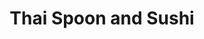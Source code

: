 ---
layout: place
title: "Thai Spoon and Sushi"
permalink: /illinois/chicago/thai-spoon-and-sushi.html
stateAbbr: IL
stateName: Illinois
cityName: Chicago
seo:
  name: "Thai Spoon and Sushi"
  type: Restaurant
  links: https://www.thaispoonsushichicago.com/?utm_source=google&utm_medium=gmb&utm_campaign=thaispoon
description: "Casual restaurant with colorful decor serving traditional Thai cuisine, plus sushi. Thai Spoon and Sushi serves delicious sushi in Chicago, Illinois. Try fresh Japanese dishes for a great dining experience. Available for takeout, delivery, lunch, and dinner."
place_id: ChIJdxokPaAtDogRwy7RMkjsfM0
photos:
  - name: >-
      places/ChIJdxokPaAtDogRwy7RMkjsfM0/photos/AeeoHcIJXhrDVO3PPJ3TYuWsIoVid6I0XZLgfKH3OJxLSRd1iCUHLQNwa6W-dSVdgeQ2lRUyRYiRfvW0xxGO7AdPKHvC2QPgUQ62_tr_j6kmxpaLTEJvz8iwD2SCnYrbgB8hLrj0JDQfMPqN-NcCbE_q60yq5-qIp_hfUxqf58aL70nyzNvooPVih8jJ5y6IjDIcX0qJP7HsFAiP-2pdKIjSRMmSKMReJFS7UMCjaZWg0Sx_LseaZkwjJvspzRtrJ4ZoEbSxA6262EV-Sce6bi0fhtFYfjbFXFwvBZkczJ1Pz35xSQ
    widthPx: 1024
    heightPx: 575
    authorAttributions:
      - displayName: Thai Spoon and Sushi
        uri: https://maps.google.com/maps/contrib/116662377115513689447
        photoUri: >-
          https://lh3.googleusercontent.com/a-/ALV-UjXE6GH3PPrLaKROz0UdgaJbGWTpQYuU9xs2G-gTe2_cThqqaJAC=s100-p-k-no-mo
    flagContentUri: >-
      https://www.google.com/local/imagery/report/?cb_client=maps_api_places.places_api&image_key=!1e10!2sAF1QipMLFaXKrUv2IE214zaTWQKBFNAVpjAT9OWm50wl&hl=en-US
    googleMapsUri: >-
      https://www.google.com/maps/place//data=!3m4!1e2!3m2!1sAF1QipMLFaXKrUv2IE214zaTWQKBFNAVpjAT9OWm50wl!2e10!4m2!3m1!1s0x880e2da03d241a77:0xcd7cec4832d12ec3
  - name: >-
      places/ChIJdxokPaAtDogRwy7RMkjsfM0/photos/AeeoHcIDlm7fwaQWvF8G1E22XeOrU9-R8UG-0YIxIi4ClOyZdB-tV48aOJUAR-kg1j6h47nQv6djxY0mckfhpIH8ry9pFG8ocltpdZJQ4M35AwpEhed34hI5-JJK4aM74fGIeegBiAw8W7tf6CAno41kSw64rsKLE4I4Yr7cye2tc3m4UZ8znMtCysp3BrboI7J7P8piKduaDWvgiKn9Cj4rKE8iIzTEWFhSxTiMjC67rZ6ZltEMcz7Gq_nNUSjl1Wat6QdHV9d9T-1A24y7EqRiPSv1sT8Nr16xgkKiX5JW7HO29g
    widthPx: 550
    heightPx: 440
    authorAttributions:
      - displayName: Thai Spoon and Sushi
        uri: https://maps.google.com/maps/contrib/116662377115513689447
        photoUri: >-
          https://lh3.googleusercontent.com/a-/ALV-UjXE6GH3PPrLaKROz0UdgaJbGWTpQYuU9xs2G-gTe2_cThqqaJAC=s100-p-k-no-mo
    flagContentUri: >-
      https://www.google.com/local/imagery/report/?cb_client=maps_api_places.places_api&image_key=!1e10!2sAF1QipPh5DytPHr9zaTbQF8Xdp9tTVom1k1b-b04WUW_&hl=en-US
    googleMapsUri: >-
      https://www.google.com/maps/place//data=!3m4!1e2!3m2!1sAF1QipPh5DytPHr9zaTbQF8Xdp9tTVom1k1b-b04WUW_!2e10!4m2!3m1!1s0x880e2da03d241a77:0xcd7cec4832d12ec3
  - name: >-
      places/ChIJdxokPaAtDogRwy7RMkjsfM0/photos/AeeoHcINxUGigQ9xYEeP17lStoTBk8bEm9XOh9J9OZaR2Z5CNeHdcmUVQytqTC0dD94gtS5PUVJujKth75wtVzmUc1NDcO_Hg1fQaHqZbakZ-UdascEnQb59_erDcQpFeiGuHju5I1XhzSWQTqWDbaKZzfUIZh75YXa381daiCMjfXEaV-w981EHt8xH_ru62pNjjRNY3uSbNTfuBF-6ljoRijgag-pbfIX9J3Q9wSs1I3dIf0ThpyTzEWlgnAhuDFqkplKMRB2CTHiU5EuZM-tsDkokWQfw55ssMnyUHvzQEO2BqC0t6lXTXpCTjv4vlv5OWWv2OIBNN__tFRdRZCsy0ODcBRPj_Y2vqG3BGlY9JnED5mULRsPu7BRAyaO4hRK4IojEyHkP9ZnmHbZue6jgB9Rxwdp_47Gdhdn0qaFyhWI
    widthPx: 3024
    heightPx: 4032
    authorAttributions:
      - displayName: Trooper Long
        uri: https://maps.google.com/maps/contrib/107113811241149314474
        photoUri: >-
          https://lh3.googleusercontent.com/a-/ALV-UjV8MBnG7QYjMNAUwLK7hiMO015jYU9gBqAIodj6_f7rSGcYUCs=s100-p-k-no-mo
    flagContentUri: >-
      https://www.google.com/local/imagery/report/?cb_client=maps_api_places.places_api&image_key=!1e10!2sCIHM0ogKEICAgIDT6trWeg&hl=en-US
    googleMapsUri: >-
      https://www.google.com/maps/place//data=!3m4!1e2!3m2!1sCIHM0ogKEICAgIDT6trWeg!2e10!4m2!3m1!1s0x880e2da03d241a77:0xcd7cec4832d12ec3
  - name: >-
      places/ChIJdxokPaAtDogRwy7RMkjsfM0/photos/AeeoHcKL8u3eC0zsKtKNIXVVetbF4NK7rP2gVlYT1kgGt2X9GYDeTlRWIjom7hm6stYjMKso51QAjgVc17KRrOxlKAQ5YJ_gxsWj75ZPf36k5dMX0w0Y93-UaUierH7fqYsF3J40S5JHp0_WkTear_ZK9tpYY7tXQ3LoB1AfebYPfDb9a-oisCfLw5c1t4RqBFY_tQ708AHAZuJyrtOXGdrPYdHW5DVOe9OrTxtgulFa-0p6GXvwjuUQeYZpawFSCoYXhv3QRePRpuowofDOEhrah3cAzm4wtFgmdLkqyKfXoVqnmfMTT54bTfpFWbSTvZOhcI1wUVLX2RKOC-vIPv5xHtn8Okvtq_OwwtdBV3t1SiL4DIQRqlXxcX57WI1l83eD95bCTush6it-GdFO0pngAqrtLfhoOEH_OktpImioS3zas7g
    widthPx: 3000
    heightPx: 4000
    authorAttributions:
      - displayName: Theresa Battle
        uri: https://maps.google.com/maps/contrib/112794523067329424736
        photoUri: >-
          https://lh3.googleusercontent.com/a-/ALV-UjUjkVjzjtTrZsoR07JjDiG93ikqO8q-jgKRy7GDZN1Q2Ra0N7AM=s100-p-k-no-mo
    flagContentUri: >-
      https://www.google.com/local/imagery/report/?cb_client=maps_api_places.places_api&image_key=!1e10!2sCIHM0ogKEICAgID7pYGDygE&hl=en-US
    googleMapsUri: >-
      https://www.google.com/maps/place//data=!3m4!1e2!3m2!1sCIHM0ogKEICAgID7pYGDygE!2e10!4m2!3m1!1s0x880e2da03d241a77:0xcd7cec4832d12ec3
  - name: >-
      places/ChIJdxokPaAtDogRwy7RMkjsfM0/photos/AeeoHcKOqL2evekdb8sEcAfe6QH6NlbwGkcbwYOYTVdrRheTw8yTx_VIsatdxRtNWZm-WyWl4_ZG6N_pt3EOjpUnsmyXTD1rNJ_lT_RwXLUu2OLVJwW5mzenLMvupLekrVVVhnE_0BwfJLAiFwwIwh2bh1Kf-4R0YXGzq50GsDfAYxCS0GpJThFmA2tQ0R75ZdsAGfThefw17Ws8-GWHov5NgshVkDtH8byLesUdM21Bv-z8N4GcZkCpGrxxwwSFPN9bfcd2CmLb8yvNLsTjdHBaEBnwOs-y5guAPrK-CubpRA6zmRIdeNW_KbkuRrmPxfTamXDp4xfFrhtidMNUMwcWcAqJtgSbhbUG8PeWsL-30shBql-imFh56rYxhMapySEgAkr2f0s_y5NDwdlG0ieVzC1AKB2_c86hPcYYt6xbcJZZMA
    widthPx: 3000
    heightPx: 4000
    authorAttributions:
      - displayName: Theresa Battle
        uri: https://maps.google.com/maps/contrib/112794523067329424736
        photoUri: >-
          https://lh3.googleusercontent.com/a-/ALV-UjUjkVjzjtTrZsoR07JjDiG93ikqO8q-jgKRy7GDZN1Q2Ra0N7AM=s100-p-k-no-mo
    flagContentUri: >-
      https://www.google.com/local/imagery/report/?cb_client=maps_api_places.places_api&image_key=!1e10!2sCIHM0ogKEICAgID7pYGDKg&hl=en-US
    googleMapsUri: >-
      https://www.google.com/maps/place//data=!3m4!1e2!3m2!1sCIHM0ogKEICAgID7pYGDKg!2e10!4m2!3m1!1s0x880e2da03d241a77:0xcd7cec4832d12ec3
  - name: >-
      places/ChIJdxokPaAtDogRwy7RMkjsfM0/photos/AeeoHcJUGSqhtGbFLVeeuYHycU3IL6kCmrWPTK8OhmY_qF19zJcWiSDzvzooYO2GalBhf1v69EEyMEG0euyMEAyaey1pbht4o-2LCre6fp76-FV6xCXhyrC5UQ5Caz9p7ehU7OsnWN0TWjvlRTyCbCX9CdxTWh8q1F_-0SM4TktLB8gffTnjePQ9XsOgs4SWnrFJew44ne-ROkGZejxqbgVTQiRIWSCWF-qajfQqWjKBCIsbNSGY4N-qromFtf4f-w2u1ziXxDaD8Dmbq4VqAdmZ6XthsmZtNy2YeshWvZkEkLflfOCwQvPsR1QKtChY-zqbr2BL7FeKF8N6RcMjgBqrcebuTT6KZHWjUDK_zrc0jpZh-vHe_frSemjyijgzIGcyUomQRugYK0hxftVIVBaK0-1e6sZUAO0sBII_fhwb5Zw1Hg
    widthPx: 4000
    heightPx: 3000
    authorAttributions:
      - displayName: Aaron O'brien
        uri: https://maps.google.com/maps/contrib/102206667312004158378
        photoUri: >-
          https://lh3.googleusercontent.com/a-/ALV-UjWR6kedDUQi8M4maxS1_t-KHywXjaPQ_cRuKY9OImje9PBaZGyFYw=s100-p-k-no-mo
    flagContentUri: >-
      https://www.google.com/local/imagery/report/?cb_client=maps_api_places.places_api&image_key=!1e10!2sCIHM0ogKEICAgICfg8Wqbg&hl=en-US
    googleMapsUri: >-
      https://www.google.com/maps/place//data=!3m4!1e2!3m2!1sCIHM0ogKEICAgICfg8Wqbg!2e10!4m2!3m1!1s0x880e2da03d241a77:0xcd7cec4832d12ec3
  - name: >-
      places/ChIJdxokPaAtDogRwy7RMkjsfM0/photos/AeeoHcJ_wrhMJa9ok1nyuQBnlAyomxXZVtWTJxlPkpcI2Icn3b0YxCw95Xjjx74660oldAp4-tQ7FDJH95ppdiTnSurcQdlEA1BCbQhwC_IVhQ5gziz1R2DaMPq7XcHzBfA30AzIVlY08Q0_o62ifr4abNOpbsa9zFy6ZqKwOcoeZnXlzs22E0J4FWhqGbItnrXJuC_7Uhd4QqCYWmWK2yyxewxcHku4A5a6N9U5i4DSDQWK1FDYfoNAzEtZeWoQ7m_x9yEgyR-nGm0WMln6A9nJQiEHKOZOjmoRhO2NvkigmSCqojTTrw7XWTo3ye2YjaCTsAzDodJqZAjZE2a2GfFQzEa-dmhAJafKyLzN-eGqwJF71Ouh0zh6khGhukIHgFiGUCguTqk9OS1SabbakGWwNREQifNOsYTnUOywxq7YEsYnNbKp
    widthPx: 4000
    heightPx: 3000
    authorAttributions:
      - displayName: Aaron O'brien
        uri: https://maps.google.com/maps/contrib/102206667312004158378
        photoUri: >-
          https://lh3.googleusercontent.com/a-/ALV-UjWR6kedDUQi8M4maxS1_t-KHywXjaPQ_cRuKY9OImje9PBaZGyFYw=s100-p-k-no-mo
    flagContentUri: >-
      https://www.google.com/local/imagery/report/?cb_client=maps_api_places.places_api&image_key=!1e10!2sCIHM0ogKEICAgICfg8Wq7gE&hl=en-US
    googleMapsUri: >-
      https://www.google.com/maps/place//data=!3m4!1e2!3m2!1sCIHM0ogKEICAgICfg8Wq7gE!2e10!4m2!3m1!1s0x880e2da03d241a77:0xcd7cec4832d12ec3
  - name: >-
      places/ChIJdxokPaAtDogRwy7RMkjsfM0/photos/AeeoHcKXhqZT6rJ2uEIdiZAAk3eDnW7tIZ4mXnZVcvXsHCf8MlcWJDy_tCNsvuRbWJDOf7b5uAeCcNUrA0mc-LryVNiR-7WzpQC31bZgp5tDQpdmE3e7Bp0M8pNFzN5kmtjxPHipDRjG-7u7Fnykkc6ymZJT4rSZXVmj6N5X9kM7yaQqr6a5NCtYGKbxp86aL5L36tDGwb93K4WGQiw5x_aK77l6GNDBYcoOvsTPqbXoXirbFy3d6Rwf1e9Hr60pkKs92XJHBkMrGAiOvFr-zpmDkCo69CTpTiH6JXct-T6Pr7ge9Lk-BCNeC8HjtshFcL7PDgczhAdVjEpSQH1soyEy8cPmPAw1hIVv2Es_KwR81e5cu41c-UUwJdeVYsTHeYP4-XuvKClz-bjl76olv-fJiRfC1qPKvdDmgUjfiUqjHJ81GbU3
    widthPx: 3024
    heightPx: 4032
    authorAttributions:
      - displayName: Trooper Long
        uri: https://maps.google.com/maps/contrib/107113811241149314474
        photoUri: >-
          https://lh3.googleusercontent.com/a-/ALV-UjV8MBnG7QYjMNAUwLK7hiMO015jYU9gBqAIodj6_f7rSGcYUCs=s100-p-k-no-mo
    flagContentUri: >-
      https://www.google.com/local/imagery/report/?cb_client=maps_api_places.places_api&image_key=!1e10!2sCIHM0ogKEICAgIDT6trWugE&hl=en-US
    googleMapsUri: >-
      https://www.google.com/maps/place//data=!3m4!1e2!3m2!1sCIHM0ogKEICAgIDT6trWugE!2e10!4m2!3m1!1s0x880e2da03d241a77:0xcd7cec4832d12ec3
  - name: >-
      places/ChIJdxokPaAtDogRwy7RMkjsfM0/photos/AeeoHcLLLvG96qChRwWmT8XsT4V6mWzRtFpfTnWHlx_5ibjW6JTJ2yG-D5Nn0CWyVtZ8fVJGUfsfwikjeqgqIPeXtLS848jyO9TzmEhvGUURRAYCCSIvLRLGw8LMZzxOReQBGNKOoU3JdlVyJl7XaMpR6ThNnrCCzFndBWSSAKyI2KtNFWg_S4RvH342MBxG_ansPZ9sG5mT-iHovN2wLLY0AbB9Emc3Ia5udNioqzu0GMRcLWKO33DgT18XUvqWMDvPhe_XgPyEgcZ0CgO5WNjO_8WuEPy5u3UYFFwef0YysiDjexnRd5sEfL5eLCIXPw4cq2qLG7TkvbAhsnHfaUWr8f0qLnoAz1J6Tkayg7XEVKDsfx9kAtC3Ihdhl1kdfGtozFd9uXlr5O1Zm2MfqtogYB713QRvBnAU8nD_KWIS3_5F0CeZ
    widthPx: 4032
    heightPx: 3024
    authorAttributions:
      - displayName: Hanni Pe
        uri: https://maps.google.com/maps/contrib/117196917753457367396
        photoUri: >-
          https://lh3.googleusercontent.com/a/ACg8ocLvSwLmohgMK4sZj5NIaHqhA9jpYplMo5iz8Ar6sEjL1iixvQ=s100-p-k-no-mo
    flagContentUri: >-
      https://www.google.com/local/imagery/report/?cb_client=maps_api_places.places_api&image_key=!1e10!2sCIHM0ogKEICAgICjuKDy1gE&hl=en-US
    googleMapsUri: >-
      https://www.google.com/maps/place//data=!3m4!1e2!3m2!1sCIHM0ogKEICAgICjuKDy1gE!2e10!4m2!3m1!1s0x880e2da03d241a77:0xcd7cec4832d12ec3
  - name: >-
      places/ChIJdxokPaAtDogRwy7RMkjsfM0/photos/AeeoHcIEk1Vhs3zs76qpgpHZBP5YHz5-6Jox6oyd66VTH_ILk2VSUcaerjpiNWtzqxh-D_22tUV9gQ0WaQ2Hu4gN0Cch0SBbfOWlYUhHOnAGwwGweXdv4pJ0eet5qmW9HlJ48N_PZ02sLfSGfNVran8SK3qUcX02t6sCoPL1RulLuMdeF3SzFYJtBxOFWOzcbQWRCITuqEcKgdLlJ5nlA2TN1TCevowNgmVhd9Z8I6J-0cncqLz0MSgDRsNGy29tnzhFSz6r-19Neo40IvZtvFMMauO1c5aehbyE-3xq8bOH7QJ-iC9U2UYYWJR97Zk91LGGQ7ZT4xRFBd_Mq00ZMI4IHEMZ5HUx2rKIcwjJI8RCR8PDt76ZaJl7gwGF1Og5yGqSYVAqG9Jq5ACPEIma4n4IPASf1fXmJc-anule92x9iN7KrJVx
    widthPx: 3024
    heightPx: 4032
    authorAttributions:
      - displayName: Xo Xo
        uri: https://maps.google.com/maps/contrib/117589471913229883550
        photoUri: >-
          https://lh3.googleusercontent.com/a-/ALV-UjXzdGDiEiSwJzU5rxhjQYSYrR8T3smyH21eNV5dOOnYJ8RQ0aIXvQ=s100-p-k-no-mo
    flagContentUri: >-
      https://www.google.com/local/imagery/report/?cb_client=maps_api_places.places_api&image_key=!1e10!2sCIHM0ogKEICAgICR0-LGtwE&hl=en-US
    googleMapsUri: >-
      https://www.google.com/maps/place//data=!3m4!1e2!3m2!1sCIHM0ogKEICAgICR0-LGtwE!2e10!4m2!3m1!1s0x880e2da03d241a77:0xcd7cec4832d12ec3
address: 601 S Wabash Ave, Chicago, IL 60605, USA
street: 601 S Wabash Ave
city: Chicago
state: IL
zip: '60605'
country: USA
neighborhood: Chicago Loop
latitude: '41.874282'
longitude: '-87.625755'
accessibility_options:
  wheelchairAccessibleEntrance: true
  wheelchairAccessibleRestroom: true
  wheelchairAccessibleSeating: true
business_status: OPERATIONAL
name: Thai Spoon and Sushi
google_maps_links:
  directionsUri: >-
    https://www.google.com/maps/dir//''/data=!4m7!4m6!1m1!4e2!1m2!1m1!1s0x880e2da03d241a77:0xcd7cec4832d12ec3!3e0
  placeUri: https://maps.google.com/?cid=14806969469721718467
  writeAReviewUri: >-
    https://www.google.com/maps/place//data=!4m3!3m2!1s0x880e2da03d241a77:0xcd7cec4832d12ec3!12e1
  reviewsUri: >-
    https://www.google.com/maps/place//data=!4m4!3m3!1s0x880e2da03d241a77:0xcd7cec4832d12ec3!9m1!1b1
  photosUri: >-
    https://www.google.com/maps/place//data=!4m3!3m2!1s0x880e2da03d241a77:0xcd7cec4832d12ec3!10e5
primary_type: Thai Restaurant
opening_hours:
  regular: null
  current: null
secondary_opening_hours:
  regular:
    weekdayDescriptions: null
    type: null
  current:
    weekdayDescriptions: null
    type: null
phone: (312) 427-9470
price_level: PRICE_LEVEL_MODERATE
price_range: $10 &ndash; $20
rating: '4.2'
rating_count: 0
website: >-
  https://www.thaispoonsushichicago.com/?utm_source=google&utm_medium=gmb&utm_campaign=thaispoon
reviews:
  - name: >-
      places/ChIJdxokPaAtDogRwy7RMkjsfM0/reviews/ChZDSUhNMG9nS0VJQ0FnSUNQOU5QUkN3EAE
    relativePublishTimeDescription: 4 months ago
    rating: 4
    text:
      text: >-
        Everything not taste as I expected …

        noodle is sweet but looks tasty,

        miso soup doesn’t taste miso flavor at all  very plain but the Tofu in
        the soup was fresh .

        Spring rolls are too oily .

        And the Tom yum soup is the worst ever !  Just soup add some chill …  (I
        come to this restaurant cause I saw the picture someone post the Tom yum
        soup and looks great!but taste not good)

        I will not back here again.

        The waiter was sweet and the downstairs restroom was very clean.

        The table by the window view was nice.

        Price was affordable with lunch special.
      languageCode: en
    originalText:
      text: >-
        Everything not taste as I expected …

        noodle is sweet but looks tasty,

        miso soup doesn’t taste miso flavor at all  very plain but the Tofu in
        the soup was fresh .

        Spring rolls are too oily .

        And the Tom yum soup is the worst ever !  Just soup add some chill …  (I
        come to this restaurant cause I saw the picture someone post the Tom yum
        soup and looks great!but taste not good)

        I will not back here again.

        The waiter was sweet and the downstairs restroom was very clean.

        The table by the window view was nice.

        Price was affordable with lunch special.
      languageCode: en
    authorAttribution:
      displayName: Travel Girl
      uri: https://www.google.com/maps/contrib/106143126288365584675/reviews
      photoUri: >-
        https://lh3.googleusercontent.com/a/ACg8ocLGd6y95cLHKe3lSLSVyf0VlXRMNht9_m3AIKa1qJlF2Zfq_A=s128-c0x00000000-cc-rp-mo-ba3
    publishTime: '2024-11-22T00:44:59.668181Z'
    flagContentUri: >-
      https://www.google.com/local/review/rap/report?postId=ChZDSUhNMG9nS0VJQ0FnSUNQOU5QUkN3EAE&d=17924085&t=1
    googleMapsUri: >-
      https://www.google.com/maps/reviews/data=!4m6!14m5!1m4!2m3!1sChZDSUhNMG9nS0VJQ0FnSUNQOU5QUkN3EAE!2m1!1s0x880e2da03d241a77:0xcd7cec4832d12ec3
  - name: >-
      places/ChIJdxokPaAtDogRwy7RMkjsfM0/reviews/ChZDSUhNMG9nS0VJQ0FnSUN2NnFxaUNREAE
    relativePublishTimeDescription: 4 months ago
    rating: 5
    text:
      text: >-
        Very professional and hardworking. They were willing to keep the kitchen
        open for me and my party. The space itself is such a vibe and the
        food... the most important part... was good. I ordered the panang curry
        with tofu and it was perfectly spicy, sweet, and well cooked. Also the
        staff are very fast and efficient and work well together. The prices are
        great as well. It's a bit obscure, the storefront. It's attached to the
        Travelodge. Great Thai spot!!!
      languageCode: en
    originalText:
      text: >-
        Very professional and hardworking. They were willing to keep the kitchen
        open for me and my party. The space itself is such a vibe and the
        food... the most important part... was good. I ordered the panang curry
        with tofu and it was perfectly spicy, sweet, and well cooked. Also the
        staff are very fast and efficient and work well together. The prices are
        great as well. It's a bit obscure, the storefront. It's attached to the
        Travelodge. Great Thai spot!!!
      languageCode: en
    authorAttribution:
      displayName: Leonard
      uri: https://www.google.com/maps/contrib/114943617353154122859/reviews
      photoUri: >-
        https://lh3.googleusercontent.com/a-/ALV-UjVqxhEat829lvsVG9BidHjlpxa3y7cMerNZePMV-S5E_aLOVJLlxQ=s128-c0x00000000-cc-rp-mo-ba8
    publishTime: '2024-12-10T03:33:18.981742Z'
    flagContentUri: >-
      https://www.google.com/local/review/rap/report?postId=ChZDSUhNMG9nS0VJQ0FnSUN2NnFxaUNREAE&d=17924085&t=1
    googleMapsUri: >-
      https://www.google.com/maps/reviews/data=!4m6!14m5!1m4!2m3!1sChZDSUhNMG9nS0VJQ0FnSUN2NnFxaUNREAE!2m1!1s0x880e2da03d241a77:0xcd7cec4832d12ec3
  - name: >-
      places/ChIJdxokPaAtDogRwy7RMkjsfM0/reviews/ChZDSUhNMG9nS0VJQ0FnTUNJMllLWFVBEAE
    relativePublishTimeDescription: a week ago
    rating: 5
    text:
      text: >-
        ​Stopped by Thai Spoon & Sushi over on Wabash the other night. The vibe
        was chill, and the staff was super friendly. Ordered the Pad Thai and a
        Spicy Tuna Roll; both hit the spot. The Pad Thai had that perfect
        balance of sweet and savory, and the portion was generous. The Spicy
        Tuna Roll was fresh and had a nice kick to it. Spent around $25 for the
        meal, which felt fair for the quality and portion sizes. Definitely a
        solid spot for Thai and sushi cravings in the South Loop.​
      languageCode: en
    originalText:
      text: >-
        ​Stopped by Thai Spoon & Sushi over on Wabash the other night. The vibe
        was chill, and the staff was super friendly. Ordered the Pad Thai and a
        Spicy Tuna Roll; both hit the spot. The Pad Thai had that perfect
        balance of sweet and savory, and the portion was generous. The Spicy
        Tuna Roll was fresh and had a nice kick to it. Spent around $25 for the
        meal, which felt fair for the quality and portion sizes. Definitely a
        solid spot for Thai and sushi cravings in the South Loop.​
      languageCode: en
    authorAttribution:
      displayName: Stanley Dean
      uri: https://www.google.com/maps/contrib/102430920378003482699/reviews
      photoUri: >-
        https://lh3.googleusercontent.com/a/ACg8ocL2hY84qWO9CtrEYcpFxfBJ8VEgS5iBtrZ2yDfl_JpPdpW7BQ=s128-c0x00000000-cc-rp-mo-ba2
    publishTime: '2025-04-03T08:22:47.684425Z'
    flagContentUri: >-
      https://www.google.com/local/review/rap/report?postId=ChZDSUhNMG9nS0VJQ0FnTUNJMllLWFVBEAE&d=17924085&t=1
    googleMapsUri: >-
      https://www.google.com/maps/reviews/data=!4m6!14m5!1m4!2m3!1sChZDSUhNMG9nS0VJQ0FnTUNJMllLWFVBEAE!2m1!1s0x880e2da03d241a77:0xcd7cec4832d12ec3
  - name: >-
      places/ChIJdxokPaAtDogRwy7RMkjsfM0/reviews/ChdDSUhNMG9nS0VJQ0FnSUQzOUxXa3pBRRAB
    relativePublishTimeDescription: 5 months ago
    rating: 1
    text:
      text: >-
        I have been a long time customer of Thai Spoon and Sushi, but quality
        has gone down drastically in the last few months. The food has been
        flavorless and greasy my last few trips. I had chalked that up to one or
        two bad trips, and was willing to look past dips in quality out of
        loyalty to a restaurant I really liked.


        My last order gave me food poisoning. I don’t say this lightly and want
        to be clear that the food I had from Thai Spoon and Sushi was the only
        food that I ate outside my home this past week. Further, my husband
        didn’t eat any of the take out I ordered because of a shrimp allergy, so
        it was the only meal we didn’t have in common - and he didn’t get food
        poisoning.


        I ordered a shrimp pad see ew (picture attached), I ordered it not
        spicy. First off, it was incredibly spicy, which is whatever, but this
        was the first red flag. When I received my order I was pretty
        disappointed, all of my noodles were cut up in pretty small chunks,
        which is strange given that pad see ew typically has long wide noodles.
        Also, my vegetables were in various states of preparation, some were
        very mushy and overcooked, while others were barely cooked. The shrimp
        was fine, but like everything else they were swimming in a puddle of
        oil. My only guess as to why my dish was so spicy, the noodles were so
        weird, and the vegetables so poorly cooked was that I was given reheated
        leftover or at least partial leftovers of food that had already been
        cooked. Please feel free to compare the food I received with what other
        reviewers have posted.


        Again, I used to really like Thai Spoon and Sushi. I even took my
        parents here when they were in town. But, I can’t recommend anyone go
        here.
      languageCode: en
    originalText:
      text: >-
        I have been a long time customer of Thai Spoon and Sushi, but quality
        has gone down drastically in the last few months. The food has been
        flavorless and greasy my last few trips. I had chalked that up to one or
        two bad trips, and was willing to look past dips in quality out of
        loyalty to a restaurant I really liked.


        My last order gave me food poisoning. I don’t say this lightly and want
        to be clear that the food I had from Thai Spoon and Sushi was the only
        food that I ate outside my home this past week. Further, my husband
        didn’t eat any of the take out I ordered because of a shrimp allergy, so
        it was the only meal we didn’t have in common - and he didn’t get food
        poisoning.


        I ordered a shrimp pad see ew (picture attached), I ordered it not
        spicy. First off, it was incredibly spicy, which is whatever, but this
        was the first red flag. When I received my order I was pretty
        disappointed, all of my noodles were cut up in pretty small chunks,
        which is strange given that pad see ew typically has long wide noodles.
        Also, my vegetables were in various states of preparation, some were
        very mushy and overcooked, while others were barely cooked. The shrimp
        was fine, but like everything else they were swimming in a puddle of
        oil. My only guess as to why my dish was so spicy, the noodles were so
        weird, and the vegetables so poorly cooked was that I was given reheated
        leftover or at least partial leftovers of food that had already been
        cooked. Please feel free to compare the food I received with what other
        reviewers have posted.


        Again, I used to really like Thai Spoon and Sushi. I even took my
        parents here when they were in town. But, I can’t recommend anyone go
        here.
      languageCode: en
    authorAttribution:
      displayName: Paula A.B.
      uri: https://www.google.com/maps/contrib/100721709879395747584/reviews
      photoUri: >-
        https://lh3.googleusercontent.com/a-/ALV-UjWWoyGZWdM5jPXrv94doV3PZFf80Eag2um8PKTzg5MxdRls0jKWig=s128-c0x00000000-cc-rp-mo-ba2
    publishTime: '2024-11-12T18:11:21.340795Z'
    flagContentUri: >-
      https://www.google.com/local/review/rap/report?postId=ChdDSUhNMG9nS0VJQ0FnSUQzOUxXa3pBRRAB&d=17924085&t=1
    googleMapsUri: >-
      https://www.google.com/maps/reviews/data=!4m6!14m5!1m4!2m3!1sChdDSUhNMG9nS0VJQ0FnSUQzOUxXa3pBRRAB!2m1!1s0x880e2da03d241a77:0xcd7cec4832d12ec3
  - name: >-
      places/ChIJdxokPaAtDogRwy7RMkjsfM0/reviews/ChZDSUhNMG9nS0VJQ0FnSURYaDctQ0p3EAE
    relativePublishTimeDescription: 5 months ago
    rating: 1
    text:
      text: >-
        Upon entering, there was a person talking to the host. I understand
        that, I waited to be seated. It took a while for them talking and I was
        already hungry.

        Waiting for the host, you can see the bar is busy to the left, and to
        the right, very few people there, seated.  It's a small area restaurant.
        Nothing too big and not a wide area.


        Once they were done talking, I got seated at a very corner. This corner
        felt the same way you would be solved back in middle school, and told to
        go to the corner.


        I ordered my food and drink. My lychee drink came out first and I tried
        it. Not sure what it was I ordered because they took my menu away, but
        this drink tasted as if it was starting to spoil. It tasted as if the
        fruit started fermenting already and they served it to me anyways.


        I wanted to ask the waiter to take it back, but the the waiter, who also
        happen to be the host, decided to spend his time with him phone and
        focus on other customers except me.


        My food arrived. It was a huge bowl. This was probably the best thing of
        everything. Someone on the reviews recommended it, and so I got it.

        Szechuan style. I was peacefully eating and drinking my bowl, while some
        time later, a fly decides to come by and get to steal my food.


        I kept moving my hand to move the fly out of my way. The two employees
        also saw me doing this and they did absolutely nothing to help me. They
        left me for my doom, fighting for my life against this fly who wanted to
        take over my food. The fly manages to get on the table, and contaminate
        my food area, but not actually get in my bowl.


        I am staring at this person, looking at him in the eyes, waiting for him
        to come to me.


        It has now been around 30 minutes, still waiting for an employee to
        change my drink. He chooses to not come to me at all, nor ask me how
        everything is.

        Every time he sees me, he acknowledged me looking at him, and then walks
        away somewhere else. He even gets back on his phone or talks to someone
        else.


        I'm done eating, and I am waiting for my check now. But I have to wait
        another 15 minutes for the employee to come by.

        At this point, I was debating whether or not to get up from my chair,
        and walk out of the restaurant because nobody seemed to be paying
        attention to me.


        HE NEVER CAME !!!   Until a female attendant, serving water, comes to
        me, to refill my cup. Until then, is when I tell her to call the other
        person over to come to me.

        THIS SHOULD NOT HAPPEN.


        I told him about my drink, and he said he'll remove it from my bill.
        Later, he said it's only 50% off.

        He didn't even do anything to help me about the fly from earlier.


        If you come here, it's best to ask for takeout. Don't waste your time
        with these servers and the atmosphere here. If you can, speak to the
        chef directly to give you your food. Don't get a drink from here.
      languageCode: en
    originalText:
      text: >-
        Upon entering, there was a person talking to the host. I understand
        that, I waited to be seated. It took a while for them talking and I was
        already hungry.

        Waiting for the host, you can see the bar is busy to the left, and to
        the right, very few people there, seated.  It's a small area restaurant.
        Nothing too big and not a wide area.


        Once they were done talking, I got seated at a very corner. This corner
        felt the same way you would be solved back in middle school, and told to
        go to the corner.


        I ordered my food and drink. My lychee drink came out first and I tried
        it. Not sure what it was I ordered because they took my menu away, but
        this drink tasted as if it was starting to spoil. It tasted as if the
        fruit started fermenting already and they served it to me anyways.


        I wanted to ask the waiter to take it back, but the the waiter, who also
        happen to be the host, decided to spend his time with him phone and
        focus on other customers except me.


        My food arrived. It was a huge bowl. This was probably the best thing of
        everything. Someone on the reviews recommended it, and so I got it.

        Szechuan style. I was peacefully eating and drinking my bowl, while some
        time later, a fly decides to come by and get to steal my food.


        I kept moving my hand to move the fly out of my way. The two employees
        also saw me doing this and they did absolutely nothing to help me. They
        left me for my doom, fighting for my life against this fly who wanted to
        take over my food. The fly manages to get on the table, and contaminate
        my food area, but not actually get in my bowl.


        I am staring at this person, looking at him in the eyes, waiting for him
        to come to me.


        It has now been around 30 minutes, still waiting for an employee to
        change my drink. He chooses to not come to me at all, nor ask me how
        everything is.

        Every time he sees me, he acknowledged me looking at him, and then walks
        away somewhere else. He even gets back on his phone or talks to someone
        else.


        I'm done eating, and I am waiting for my check now. But I have to wait
        another 15 minutes for the employee to come by.

        At this point, I was debating whether or not to get up from my chair,
        and walk out of the restaurant because nobody seemed to be paying
        attention to me.


        HE NEVER CAME !!!   Until a female attendant, serving water, comes to
        me, to refill my cup. Until then, is when I tell her to call the other
        person over to come to me.

        THIS SHOULD NOT HAPPEN.


        I told him about my drink, and he said he'll remove it from my bill.
        Later, he said it's only 50% off.

        He didn't even do anything to help me about the fly from earlier.


        If you come here, it's best to ask for takeout. Don't waste your time
        with these servers and the atmosphere here. If you can, speak to the
        chef directly to give you your food. Don't get a drink from here.
      languageCode: en
    authorAttribution:
      displayName: Richard Martinez
      uri: https://www.google.com/maps/contrib/106884703964896068695/reviews
      photoUri: >-
        https://lh3.googleusercontent.com/a-/ALV-UjVr-PwB7BdK2qMauGBH_IUQu24dgLl04nP68Y2zNp53yb0GGJnpKA=s128-c0x00000000-cc-rp-mo-ba4
    publishTime: '2024-10-31T15:03:31.018664Z'
    flagContentUri: >-
      https://www.google.com/local/review/rap/report?postId=ChZDSUhNMG9nS0VJQ0FnSURYaDctQ0p3EAE&d=17924085&t=1
    googleMapsUri: >-
      https://www.google.com/maps/reviews/data=!4m6!14m5!1m4!2m3!1sChZDSUhNMG9nS0VJQ0FnSURYaDctQ0p3EAE!2m1!1s0x880e2da03d241a77:0xcd7cec4832d12ec3
parking_options:
  paidStreetParking: true
payment_options:
  acceptsCreditCards: true
  acceptsDebitCards: true
  acceptsCashOnly: false
  acceptsNfc: true
allow_dogs: null
curbside_pickup: null
delivery: true
dine_in: true
good_for_children: true
good_for_groups: true
good_for_sports: false
live_music: false
menu_for_children: false
outdoor_seating: false
reservable: true
restroom: true
serves_beer: true
serves_breakfast: null
serves_brunch: null
serves_cocktails: true
serves_coffee: true
serves_dinner: true
serves_dessert: true
serves_lunch: true
serves_vegetarian_food: true
serves_wine: true
takeout: true
update_category: essentials
summary: >-
  Casual restaurant with colorful decor serving traditional Thai cuisine, plus
  sushi.

---